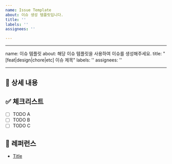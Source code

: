```yaml
---
name: Issue Template
about: 이슈 생성 템플릿입니다.
title: ''
labels: ''
assignees: ''

---
```


---
name: 이슈 템플릿
about: 해당 이슈 템플릿을 사용하여 이슈를 생성해주세요.
title: "[feat|design|chore|etc] 이슈 제목"
labels: ''
assignees: ''

---

## 📝 상세 내용

<!--- 기능 추가와 관련된 상세 내용을 작성해 주세요. -->

## ✅ 체크리스트

- [ ] TODO A
- [ ] TODO B
- [ ] TODO C

## 📍 레퍼런스

- [Title](https://...)
